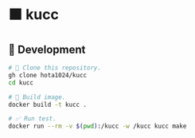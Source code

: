 # ⬛ kucc

## 🔧 Development

```bash
# 🔽 Clone this repository.
gh clone hota1024/kucc
cd kucc

# 🐳 Build image.
docker build -t kucc .

# ✅ Run test.
docker run --rm -v $(pwd):/kucc -w /kucc kucc make
```
